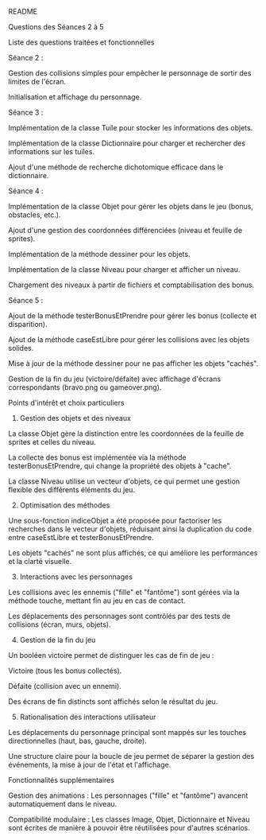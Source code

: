 README

Questions des Séances 2 à 5

Liste des questions traitées et fonctionnelles



Séance 2 :

Gestion des collisions simples pour empêcher le personnage de sortir des limites de l'écran.

Initialisation et affichage du personnage.

Séance 3 :

Implémentation de la classe Tuile pour stocker les informations des objets.

Implémentation de la classe Dictionnaire pour charger et rechercher des informations sur les tuiles.

Ajout d'une méthode de recherche dichotomique efficace dans le dictionnaire.

Séance 4 :

Implémentation de la classe Objet pour gérer les objets dans le jeu (bonus, obstacles, etc.).

Ajout d'une gestion des coordonnées différenciées (niveau et feuille de sprites).

Implémentation de la méthode dessiner pour les objets.

Implémentation de la classe Niveau pour charger et afficher un niveau.

Chargement des niveaux à partir de fichiers et comptabilisation des bonus.

Séance 5 :

Ajout de la méthode testerBonusEtPrendre pour gérer les bonus (collecte et disparition).

Ajout de la méthode caseEstLibre pour gérer les collisions avec les objets solides.

Mise à jour de la méthode dessiner pour ne pas afficher les objets "cachés".

Gestion de la fin du jeu (victoire/défaite) avec affichage d'écrans correspondants (bravo.png ou gameover.png).

Points d'intérêt et choix particuliers

1. Gestion des objets et des niveaux

La classe Objet gère la distinction entre les coordonnées de la feuille de sprites et celles du niveau.

La collecte des bonus est implémentée via la méthode testerBonusEtPrendre, qui change la propriété des objets à "cache".

La classe Niveau utilise un vecteur d'objets, ce qui permet une gestion flexible des différents éléments du jeu.

2. Optimisation des méthodes

Une sous-fonction indiceObjet a été proposée pour factoriser les recherches dans le vecteur d'objets, réduisant ainsi la duplication du code entre caseEstLibre et testerBonusEtPrendre.

Les objets "cachés" ne sont plus affichés, ce qui améliore les performances et la clarté visuelle.

3. Interactions avec les personnages

Les collisions avec les ennemis ("fille" et "fantôme") sont gérées via la méthode touche, mettant fin au jeu en cas de contact.

Les déplacements des personnages sont contrôlés par des tests de collisions (écran, murs, objets).

4. Gestion de la fin du jeu

Un booléen victoire permet de distinguer les cas de fin de jeu :

Victoire (tous les bonus collectés).

Défaite (collision avec un ennemi).

Des écrans de fin distincts sont affichés selon le résultat du jeu.

5. Rationalisation des interactions utilisateur

Les déplacements du personnage principal sont mappés sur les touches directionnelles (haut, bas, gauche, droite).

Une structure claire pour la boucle de jeu permet de séparer la gestion des événements, la mise à jour de l'état et l'affichage.

Fonctionnalités supplémentaires

Gestion des animations : Les personnages ("fille" et "fantôme") avancent automatiquement dans le niveau.

Compatibilité modulaire : Les classes Image, Objet, Dictionnaire et Niveau sont écrites de manière à pouvoir être réutilisées pour d'autres scénarios.

